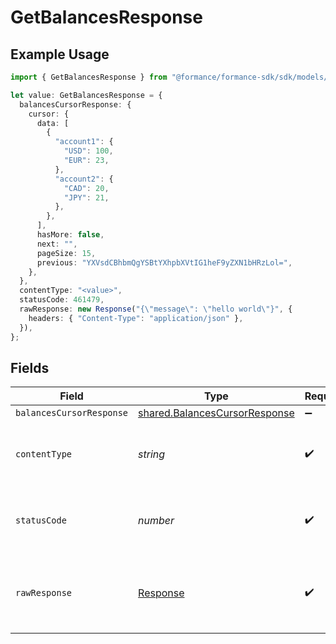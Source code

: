 # GetBalancesResponse

## Example Usage

```typescript
import { GetBalancesResponse } from "@formance/formance-sdk/sdk/models/operations";

let value: GetBalancesResponse = {
  balancesCursorResponse: {
    cursor: {
      data: [
        {
          "account1": {
            "USD": 100,
            "EUR": 23,
          },
          "account2": {
            "CAD": 20,
            "JPY": 21,
          },
        },
      ],
      hasMore: false,
      next: "",
      pageSize: 15,
      previous: "YXVsdCBhbmQgYSBtYXhpbXVtIG1heF9yZXN1bHRzLol=",
    },
  },
  contentType: "<value>",
  statusCode: 461479,
  rawResponse: new Response("{\"message\": \"hello world\"}", {
    headers: { "Content-Type": "application/json" },
  }),
};
```

## Fields

| Field                                                                                 | Type                                                                                  | Required                                                                              | Description                                                                           |
| ------------------------------------------------------------------------------------- | ------------------------------------------------------------------------------------- | ------------------------------------------------------------------------------------- | ------------------------------------------------------------------------------------- |
| `balancesCursorResponse`                                                              | [shared.BalancesCursorResponse](../../../sdk/models/shared/balancescursorresponse.md) | :heavy_minus_sign:                                                                    | OK                                                                                    |
| `contentType`                                                                         | *string*                                                                              | :heavy_check_mark:                                                                    | HTTP response content type for this operation                                         |
| `statusCode`                                                                          | *number*                                                                              | :heavy_check_mark:                                                                    | HTTP response status code for this operation                                          |
| `rawResponse`                                                                         | [Response](https://developer.mozilla.org/en-US/docs/Web/API/Response)                 | :heavy_check_mark:                                                                    | Raw HTTP response; suitable for custom response parsing                               |